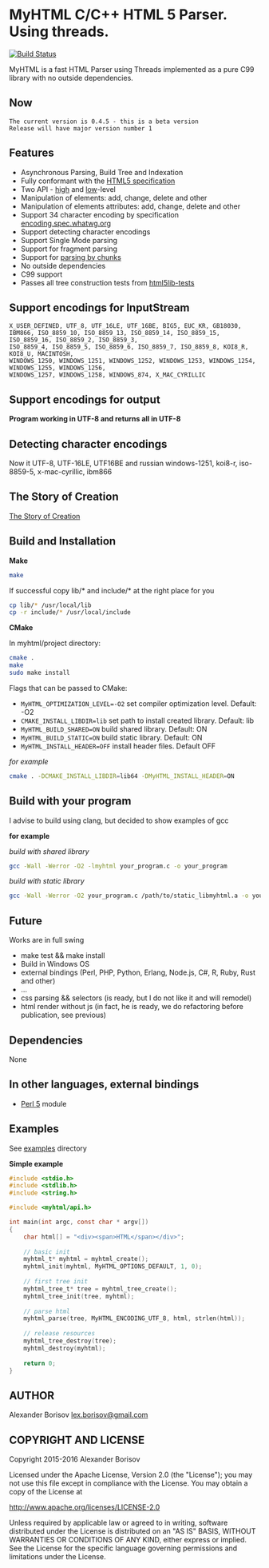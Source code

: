 # MyHTML C/C++ HTML 5 Parser. Using threads.

[![Build Status](https://travis-ci.org/lexborisov/myhtml.svg?branch=master)](https://travis-ci.org/lexborisov/myhtml)

MyHTML is a fast HTML Parser using Threads implemented as a pure C99 library with no outside dependencies.

## Now

```text
The current version is 0.4.5 - this is a beta version
Release will have major version number 1
```

## Features

- Asynchronous Parsing, Build Tree and Indexation
- Fully conformant with the [HTML5 specification]
- Two API - [high] and [low]-level
- Manipulation of elements: add, change, delete and other
- Manipulation of elements attributes: add, change, delete and other
- Support 34 character encoding by specification [encoding.spec.whatwg.org]
- Support detecting character encodings
- Support Single Mode parsing
- Support for fragment parsing
- Support for [parsing by chunks]
- No outside dependencies
- C99 support
- Passes all tree construction tests from [html5lib-tests]

## Support encodings for InputStream

```text
X_USER_DEFINED, UTF_8, UTF_16LE, UTF_16BE, BIG5, EUC_KR, GB18030,
IBM866, ISO_8859_10, ISO_8859_13, ISO_8859_14, ISO_8859_15, ISO_8859_16, ISO_8859_2, ISO_8859_3,
ISO_8859_4, ISO_8859_5, ISO_8859_6, ISO_8859_7, ISO_8859_8, KOI8_R, KOI8_U, MACINTOSH,
WINDOWS_1250, WINDOWS_1251, WINDOWS_1252, WINDOWS_1253, WINDOWS_1254, WINDOWS_1255, WINDOWS_1256,
WINDOWS_1257, WINDOWS_1258, WINDOWS_874, X_MAC_CYRILLIC
```

## Support encodings for output

**Program working in UTF-8 and returns all in UTF-8**

## Detecting character encodings

Now it UTF-8, UTF-16LE, UTF16BE and russian windows-1251,  koi8-r, iso-8859-5, x-mac-cyrillic, ibm866

## The Story of Creation

[The Story of Creation]


## Build and Installation

**Make**

```bash
make
```

If successful copy lib/* and include/* at the right place for you

```bash
cp lib/* /usr/local/lib
cp -r include/* /usr/local/include
```

**CMake**

In myhtml/project directory:

```bash
cmake .
make
sudo make install
```

Flags that can be passed to CMake:
- `MyHTML_OPTIMIZATION_LEVEL=-O2` set compiler optimization level. Default: -O2
- `CMAKE_INSTALL_LIBDIR=lib` set path to install created library. Default: lib
- `MyHTML_BUILD_SHARED=ON` build shared library. Default: ON
- `MyHTML_BUILD_STATIC=ON` build static library. Default: ON
- `MyHTML_INSTALL_HEADER=OFF` install header files. Default OFF

*for example*
```bash
cmake . -DCMAKE_INSTALL_LIBDIR=lib64 -DMyHTML_INSTALL_HEADER=ON
```


## Build with your program

I advise to build using clang, but decided to show examples of gcc

**for example**

*build with shared library*
```bash
gcc -Wall -Werror -O2 -lmyhtml your_program.c -o your_program
```

*build with static library*
```bash
gcc -Wall -Werror -O2 your_program.c /path/to/static_libmyhtml.a -o your_program
```

## Future

Works are in full swing

- make test && make install
- Build in Windows OS
- external bindings (Perl, PHP, Python, Erlang, Node.js, C#, R, Ruby, Rust and other)
- ...
- css parsing && selectors (is ready, but I do not like it and will remodel)
- html render without js (in fact, he is ready, we do refactoring before publication, see previous)

## Dependencies

None

## In other languages, external bindings

- [Perl 5] module


## Examples

See [examples] directory

**Simple example**

```c
#include <stdio.h>
#include <stdlib.h>
#include <string.h>

#include <myhtml/api.h>

int main(int argc, const char * argv[])
{
    char html[] = "<div><span>HTML</span></div>";
    
    // basic init
    myhtml_t* myhtml = myhtml_create();
    myhtml_init(myhtml, MyHTML_OPTIONS_DEFAULT, 1, 0);
    
    // first tree init 
    myhtml_tree_t* tree = myhtml_tree_create();
    myhtml_tree_init(tree, myhtml);
    
    // parse html
    myhtml_parse(tree, MyHTML_ENCODING_UTF_8, html, strlen(html));
    
    // release resources
    myhtml_tree_destroy(tree);
    myhtml_destroy(myhtml);
    
    return 0;
}
```

## AUTHOR

Alexander Borisov <lex.borisov@gmail.com>

## COPYRIGHT AND LICENSE

Copyright 2015-2016 Alexander Borisov

Licensed under the Apache License, Version 2.0 (the "License"); you may not use this file except in compliance with the License.
You may obtain a copy of the License at

http://www.apache.org/licenses/LICENSE-2.0

Unless required by applicable law or agreed to in writing, software distributed under the License is distributed on an "AS IS" BASIS, WITHOUT WARRANTIES OR CONDITIONS OF ANY KIND, either express or implied.
See the License for the specific language governing permissions and limitations under the License.


[HTML5 specification]: https://html.spec.whatwg.org/multipage/
[high]: https://github.com/lexborisov/myhtml/blob/master/include/myhtml/api.h
[low]: https://github.com/lexborisov/myhtml/tree/master/include/myhtml
[examples]: https://github.com/lexborisov/myhtml/tree/master/examples
[parsing by chunks]: https://github.com/lexborisov/myhtml/blob/master/examples/chunks_high_level.c
[encoding.spec.whatwg.org]: https://encoding.spec.whatwg.org/
[html5lib-tests]: https://github.com/html5lib/html5lib-tests
[Perl 5]: https://metacpan.org/release/HTML-MyHTML
[The Story of Creation]: http://lexborisov.github.io/myhtml/
